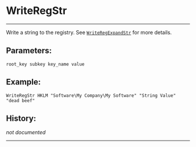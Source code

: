 # WriteRegStr

---

Write a string to the registry. See [`WriteRegExpandStr`][1] for more details.

## Parameters:

    root_key subkey key_name value

## Example:

	WriteRegStr HKLM "Software\My Company\My Software" "String Value" "dead beef"

## History:

*not documented*

---

[1]: WriteRegExpandStr.md